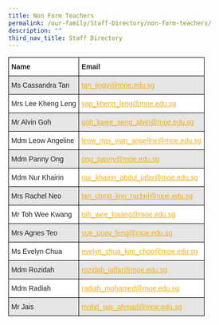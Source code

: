 ```yaml
---
title: Non Form Teachers
permalink: /our-family/Staff-Directory/non-form-teachers/
description: ""
third_nav_title: Staff Directory
---
```

<style type="text/css">
.tg  {border-collapse:collapse;border-spacing:0;}
.tg td{border-color:black;border-style:solid;border-width:1px;font-family:Arial, sans-serif;font-size:14px;
  overflow:hidden;padding:10px 5px;word-break:normal;}
.tg th{border-color:black;border-style:solid;border-width:1px;font-family:Arial, sans-serif;font-size:14px;
  font-weight:normal;overflow:hidden;padding:10px 5px;word-break:normal;}
.tg .tg-l2bf{background-color:#FFF;color:#222;font-weight:bold;text-align:left;vertical-align:top}
.tg .tg-h5mn{background-color:#E6E6E6;color:#222;text-align:left;vertical-align:middle}
.tg .tg-y5j8{background-color:#FFF;color:#F1AE16;text-align:left;text-decoration:underline;vertical-align:top}
.tg .tg-92fw{background-color:#FFF;color:#FFD01A;text-align:left;text-decoration:underline;vertical-align:top}
.tg .tg-al0j{background-color:#E6E6E6;color:#F1AE16;text-align:left;text-decoration:underline;vertical-align:top}
.tg .tg-1ppo{background-color:#FFF;color:#222;text-align:left;vertical-align:middle}
</style>
<table class="tg">
<thead>
  <tr>
    <th class="tg-l2bf"><span style="font-weight:bold">Name</span></th>
    <th class="tg-l2bf"><span style="font-weight:bold">Email</span></th>
  </tr>
</thead>
<tbody>
  <tr>
    <td class="tg-h5mn">Ms Cassandra Tan</td>
    <td class="tg-al0j"><a href="mailto:tan_jingyi@moe.edu.sg"><span style="text-decoration:underline;color:#F1AE16;background-color:transparent">tan_jingyi@moe.edu.sg</span></a></td>
  </tr>
    <tr>
    <td class="tg-1ppo">Mrs Lee Kheng Leng</td>
    <td class="tg-y5j8"><a href="mailto:yap_kheng_leng@moe.edu.sg"><span style="text-decoration:underline;color:#F1AE16;background-color:transparent">yap_kheng_leng@moe.edu.sg</span></a></td>
  </tr>
  <tr>
    <td class="tg-h5mn">Mr Alvin Goh</td>
    <td class="tg-al0j"><a href="mailto:goh_kwee_seng_alvin@moe.edu.sg"><span style="text-decoration:underline;color:#F1AE16;background-color:transparent">goh_kwee_seng_alvin@moe.edu.sg</span></a></td>
  </tr>
  <tr>
    <td class="tg-1ppo">Mdm Leow Angeline</td>
    <td class="tg-y5j8"><a href="mailto:leow_mei_yian_angeline@moe.edu.sg"><span style="text-decoration:underline;color:#F1AE16;background-color:transparent">leow_mei_yian_angeline@moe.edu.sg</span></a></td>
  </tr>
  <tr>
    <td class="tg-h5mn">Mdm Panny Ong</td>
    <td class="tg-al0j"><a href="mailto:ong_panny@moe.edu.sg"><span style="text-decoration:underline;color:#F1AE16;background-color:transparent">ong_panny@moe.edu.sg</span></a></td>
  </tr>
  
  <tr>
    <td class="tg-1ppo">Mdm Nur Khairin</td>
    <td class="tg-y5j8"><a href="mailto:nur_khairin_abdul_jafar@moe.edu.sg"><span style="text-decoration:underline;color:#F1AE16;background-color:transparent">nur_khairin_abdul_jafar@moe.edu.sg</span></a></td>
  </tr>
  <tr>
    <td class="tg-h5mn">Mrs Rachel Neo</td>
    <td class="tg-al0j"><a href="mailto:tan_ching_ling_rachel@moe.edu.sg"><span style="text-decoration:underline;color:#F1AE16;background-color:transparent">tan_ching_ling_rachel@moe.edu.sg</span></a></td>
  </tr>
  <tr>
    <td class="tg-1ppo">Mr Toh Wee Kwang</td>
    <td class="tg-y5j8"><a href="mailto:toh_wee_kwang@moe.edu.sg"><span style="text-decoration:underline;color:#F1AE16;background-color:transparent">toh_wee_kwang@moe.edu.sg</span></a></td>
  </tr>
  <tr>
    <td class="tg-h5mn">Mrs Agnes Teo</td>
    <td class="tg-al0j"><a href="mailto:yue_puay_leng@moe.edu.sg"><span style="text-decoration:underline;color:#F1AE16;background-color:transparent">yue_puay_leng@moe.edu.sg</span></a></td>
  </tr>
  <tr>
    <td class="tg-1ppo">Ms Evelyn Chua</td>
    <td class="tg-y5j8"><a href="mailto:evelyn_chua_kim_choo@moe.edu.sg"><span style="text-decoration:underline;color:#F1AE16;background-color:transparent">evelyn_chua_kim_choo@moe.edu.sg</span></a></td>
  </tr>
  <tr>
    <td class="tg-h5mn">Mdm Rozidah</td>
    <td class="tg-al0j"><a href="mailto:rozidah_jaffar@moe.edu.sg"><span style="text-decoration:underline;color:#F1AE16;background-color:transparent">rozidah_jaffar@moe.edu.sg</span></a></td>
  </tr>
  <tr>
    <td class="tg-1ppo">Mdm Radiah</td>
    <td class="tg-y5j8"><a href="mailto:radiah_mohamed@moe.edu.sg"><span style="text-decoration:underline;color:#F1AE16;background-color:transparent">radiah_mohamed@moe.edu.sg</span></a></td>
  </tr>
  <tr>
    <td class="tg-h5mn">Mr Jais</td>
    <td class="tg-al0j"><a href="mailto:mohd_jais_ahmad@moe.edu.sg"><span style="text-decoration:underline;color:#F1AE16;background-color:transparent">mohd_jais_ahmad@moe.edu.sg</span></a></td>
  </tr>
</tbody>
</table>